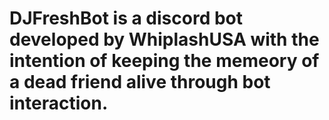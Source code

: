 # DJFreshBot is a discord bot developed by WhiplashUSA with the intention of keeping the memeory of a dead friend alive through bot interaction.
